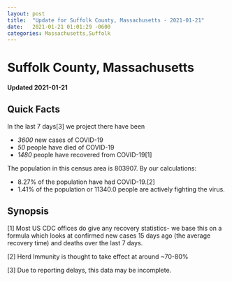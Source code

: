 ```yaml
---
layout: post
title:  "Update for Suffolk County, Massachusetts - 2021-01-21"
date:   2021-01-21 01:01:29 -0600
categories: Massachusetts,Suffolk
---
```


# Suffolk County, Massachusetts
#### Updated 2021-01-21

## Quick Facts

In the last 7 days[3] we project there have been
- *3600* new cases of COVID-19
- *50* people have died of COVID-19
- *1480* people have recovered from COVID-19[1]

The population in this census area is 803907. By our calculations:
- 8.27% of the population have had COVID-19.[2]
- 1.41% of the population or 11340.0 people are actively fighting the virus.

## Synopsis




[1] Most US CDC offices do give any recovery statistics- we base this on a formula which looks at confirmed new cases
15 days ago (the average recovery time) and deaths over the last 7 days.

[2] Herd Immunity is thought to take effect at around ~70-80%

[3] Due to reporting delays, this data may be incomplete.
 
    